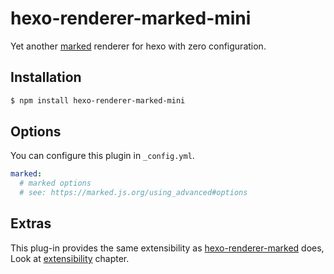 # hexo-renderer-marked-mini

Yet another [marked](https://github.com/markedjs/marked) renderer for hexo with zero configuration.

## Installation

``` bash
$ npm install hexo-renderer-marked-mini
```

## Options

You can configure this plugin in `_config.yml`.

``` yaml
marked:
  # marked options
  # see: https://marked.js.org/using_advanced#options
```

## Extras

This plug-in provides the same extensibility as [hexo-renderer-marked](https://github.com/hexojs/hexo-renderer-marked) does, Look at [extensibility](https://github.com/hexojs/hexo-renderer-marked#extensibility) chapter.

